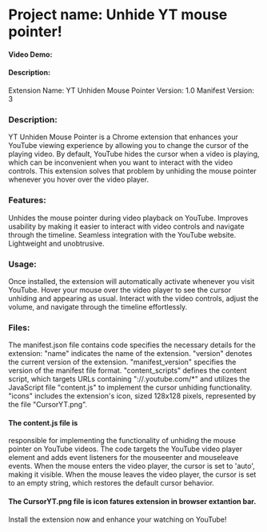 # Project name:  Unhide YT mouse pointer!
#### Video Demo:  <URL HERE>
#### Description:

Extension Name: YT Unhiden Mouse Pointer
Version: 1.0
Manifest Version: 3

### Description:
YT Unhiden Mouse Pointer is a Chrome extension that enhances your YouTube viewing experience by allowing you to change the cursor of the playing video. By default, YouTube hides the cursor when a video is playing, which can be inconvenient when you want to interact with the video controls. This extension solves that problem by unhiding the mouse pointer whenever you hover over the video player.

### Features:
Unhides the mouse pointer during video playback on YouTube.
Improves usability by making it easier to interact with video controls and navigate through the timeline.
Seamless integration with the YouTube website.
Lightweight and unobtrusive.

### Usage:
Once installed, the extension will automatically activate whenever you visit YouTube.
Hover your mouse over the video player to see the cursor unhiding and appearing as usual.
Interact with the video controls, adjust the volume, and navigate through the timeline effortlessly.

### Files:
The manifest.json file contains code specifies the necessary details for the extension:
"name" indicates the name of the extension.
"version" denotes the current version of the extension.
"manifest_version" specifies the version of the manifest file format.
"content_scripts" defines the content script, which targets URLs containing "://.youtube.com/*" and utilizes the JavaScript file "content.js" to implement the cursor unhiding functionality.
"icons" includes the extension's icon, sized 128x128 pixels, represented by the file "CursorYT.png".
#### The content.js file is 
responsible for implementing the functionality of unhiding the mouse pointer on YouTube videos. The code targets the YouTube video player element and adds event listeners for the mouseenter and mouseleave events. When the mouse enters the video player, the cursor is set to 'auto', making it visible. When the mouse leaves the video player, the cursor is set to an empty string, which restores the default cursor behavior.
#### The CursorYT.png file is icon  fatures extension in browser extantion bar.

Install the extension now and enhance your watching on YouTube!
